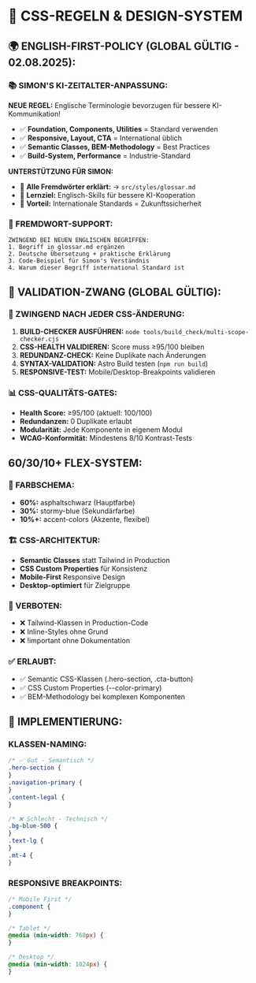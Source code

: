 # 🎨 CSS-REGELN & DESIGN-SYSTEM

## **🌍 ENGLISH-FIRST-POLICY (GLOBAL GÜLTIG - 02.08.2025):**

### **📚 SIMON'S KI-ZEITALTER-ANPASSUNG:**

**NEUE REGEL:** Englische Terminologie bevorzugen für bessere KI-Kommunikation!

- ✅ **Foundation, Components, Utilities** = Standard verwenden
- ✅ **Responsive, Layout, CTA** = International üblich  
- ✅ **Semantic Classes, BEM-Methodology** = Best Practices
- ✅ **Build-System, Performance** = Industrie-Standard

**UNTERSTÜTZUNG FÜR SIMON:**
- 📖 **Alle Fremdwörter erklärt:** → `src/styles/glossar.md`
- 🎯 **Lernziel:** Englisch-Skills für bessere KI-Kooperation
- 🚀 **Vorteil:** Internationale Standards = Zukunftssicherheit

### **📖 FREMDWORT-SUPPORT:**

```
ZWINGEND BEI NEUEN ENGLISCHEN BEGRIFFEN:
1. Begriff in glossar.md ergänzen
2. Deutsche Übersetzung + praktische Erklärung
3. Code-Beispiel für Simon's Verständnis
4. Warum dieser Begriff international Standard ist
```

## **🔧 VALIDATION-ZWANG (GLOBAL GÜLTIG):**

### **🚨 ZWINGEND NACH JEDER CSS-ÄNDERUNG:**

1. **BUILD-CHECKER AUSFÜHREN:** `node tools/build_check/multi-scope-checker.cjs`
2. **CSS-HEALTH VALIDIEREN:** Score muss ≥95/100 bleiben
3. **REDUNDANZ-CHECK:** Keine Duplikate nach Änderungen
4. **SYNTAX-VALIDATION:** Astro Build testen (`npm run build`)
5. **RESPONSIVE-TEST:** Mobile/Desktop-Breakpoints validieren

### **📊 CSS-QUALITÄTS-GATES:**

- **Health Score:** ≥95/100 (aktuell: 100/100)
- **Redundanzen:** 0 Duplikate erlaubt
- **Modularität:** Jede Komponente in eigenem Modul
- **WCAG-Konformität:** Mindestens 8/10 Kontrast-Tests

## **60/30/10+ FLEX-SYSTEM:**

### **🎨 FARBSCHEMA:**

- **60%:** asphaltschwarz (Hauptfarbe)
- **30%:** stormy-blue (Sekundärfarbe)
- **10%+:** accent-colors (Akzente, flexibel)

### **🏗️ CSS-ARCHITEKTUR:**

- **Semantic Classes** statt Tailwind in Production
- **CSS Custom Properties** für Konsistenz
- **Mobile-First** Responsive Design
- **Desktop-optimiert** für Zielgruppe

### **🚫 VERBOTEN:**

- ❌ Tailwind-Klassen in Production-Code
- ❌ Inline-Styles ohne Grund
- ❌ !important ohne Dokumentation

### **✅ ERLAUBT:**

- ✅ Semantic CSS-Klassen (.hero-section, .cta-button)
- ✅ CSS Custom Properties (--color-primary)
- ✅ BEM-Methodology bei komplexen Komponenten

## **🔧 IMPLEMENTIERUNG:**

### **KLASSEN-NAMING:**

```css
/* ✅ Gut - Semantisch */
.hero-section {
}
.navigation-primary {
}
.content-legal {
}

/* ❌ Schlecht - Technisch */
.bg-blue-500 {
}
.text-lg {
}
.mt-4 {
}
```

### **RESPONSIVE BREAKPOINTS:**

```css
/* Mobile First */
.component {
}

/* Tablet */
@media (min-width: 768px) {
}

/* Desktop */
@media (min-width: 1024px) {
}
```
